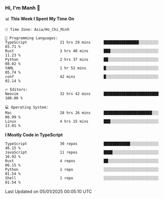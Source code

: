 ### Hi, I'm Manh 👋

<!--START_SECTION:waka-->
📊 **This Week I Spent My Time On** 

```text
🕑︎ Time Zone: Asia/Ho_Chi_Minh

💬 Programming Languages: 
TypeScript               21 hrs 29 mins      ████████████████░░░░░░░░░   65.71 % 
Rust                     3 hrs 40 mins       ███░░░░░░░░░░░░░░░░░░░░░░   11.23 % 
Python                   2 hrs 37 mins       ██░░░░░░░░░░░░░░░░░░░░░░░   08.02 % 
YAML                     1 hr 52 mins        █░░░░░░░░░░░░░░░░░░░░░░░░   05.74 % 
conf                     42 mins             █░░░░░░░░░░░░░░░░░░░░░░░░   02.14 % 

🔥 Editors: 
Neovim                   32 hrs 42 mins      █████████████████████████   100.00 % 

💻 Operating System: 
Mac                      28 hrs 26 mins      ██████████████████████░░░   86.99 % 
Linux                    4 hrs 15 mins       ███░░░░░░░░░░░░░░░░░░░░░░   13.01 % 
```

**I Mostly Code in TypeScript** 

```text
TypeScript               30 repos            ████████████░░░░░░░░░░░░░   46.15 % 
JavaScript               11 repos            ████░░░░░░░░░░░░░░░░░░░░░   16.92 % 
Rust                     4 repos             ██░░░░░░░░░░░░░░░░░░░░░░░   06.15 % 
Python                   1 repo              ░░░░░░░░░░░░░░░░░░░░░░░░░   01.54 % 
Shell                    1 repo              ░░░░░░░░░░░░░░░░░░░░░░░░░   01.54 % 
```




 Last Updated on 05/01/2025 00:05:10 UTC
<!--END_SECTION:waka-->
